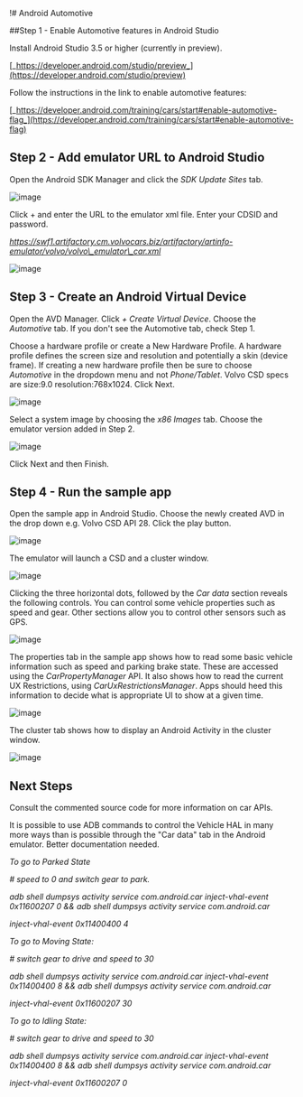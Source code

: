 !# Android Automotive

##Step 1 - Enable Automotive features in Android Studio

Install Android Studio 3.5 or higher (currently in preview).

[_https://developer.android.com/studio/preview_](https://developer.android.com/studio/preview)

Follow the instructions in the link to enable automotive features:

[_https://developer.android.com/training/cars/start#enable-automotive-flag_](https://developer.android.com/training/cars/start#enable-automotive-flag)



## Step 2 - Add emulator URL to Android Studio

Open the Android SDK Manager and click the _SDK Update Sites_ tab.

![image](https://raw.githubusercontent.com/paulaston-volvo/hackathon-aa/master/images/Picture1.png)

Click + and enter the URL to the emulator xml file. Enter your CDSID and password.

_https://swf1.artifactory.cm.volvocars.biz/artifactory/artinfo-emulator/volvo/volvo\_emulator\_car.xml_

![image](https://raw.githubusercontent.com/paulaston-volvo/hackathon-aa/master/images/Picture2.png)

## Step 3 - Create an Android Virtual Device

Open the AVD Manager. Click _+ Create Virtual Device_. Choose the _Automotive_ tab. If you don&#39;t see the Automotive tab, check Step 1.

Choose a hardware profile or create a New Hardware Profile. A hardware profile defines the screen size and resolution and potentially a skin (device frame). If creating a new hardware profile then be sure to choose _Automotive_ in the dropdown menu and not _Phone/Tablet_. Volvo CSD specs are size:9.0 resolution:768x1024. Click Next.

![image](https://raw.githubusercontent.com/paulaston-volvo/hackathon-aa/master/images/Picture3.png)



Select a system image by choosing the _x86 Images_ tab. Choose the emulator version added in Step 2.

![image](https://raw.githubusercontent.com/paulaston-volvo/hackathon-aa/master/images/Picture4.png)



Click Next and then Finish.

## Step 4 - Run the sample app

Open the sample app in Android Studio. Choose the newly created AVD in the drop down e.g. Volvo CSD API 28. Click the play button.

![image](https://raw.githubusercontent.com/paulaston-volvo/hackathon-aa/master/images/Picture5.png)



The emulator will launch a CSD and a cluster window.

![image](https://raw.githubusercontent.com/paulaston-volvo/hackathon-aa/master/images/Picture6.png)



Clicking the three horizontal dots, followed by the _Car data_ section reveals the following controls. You can control some vehicle properties such as speed and gear. Other sections allow you to control other sensors such as GPS.

![image](https://raw.githubusercontent.com/paulaston-volvo/hackathon-aa/master/images/Picture7.png)

The properties tab in the sample app shows how to read some basic vehicle information such as speed and parking brake state. These are accessed using the _CarPropertyManager_ API. It also shows how to read the current UX Restrictions, using _CarUxRestrictionsManager_. Apps should heed this information to decide what is appropriate UI to show at a given time.

![image](https://raw.githubusercontent.com/paulaston-volvo/hackathon-aa/master/images/Picture8.png)



The cluster tab shows how to display an Android Activity in the cluster window.

![image](https://raw.githubusercontent.com/paulaston-volvo/hackathon-aa/master/images/Picture9.png)

## Next Steps

Consult the commented source code for more information on car APIs.

It is possible to use ADB commands to control the Vehicle HAL in many more ways than is possible through the &quot;Car data&quot; tab in the Android emulator. Better documentation needed.

_To go to Parked State_

_# speed to 0 and switch gear to park._

_adb shell dumpsys activity service com.android.car inject-vhal-event 0x11600207 0 &amp;&amp; adb shell dumpsys activity service com.android.car_

_inject-vhal-event 0x11400400 4_

_To go to Moving State:_

_# switch gear to drive and speed to 30_

_adb shell dumpsys activity service com.android.car inject-vhal-event 0x11400400 8 &amp;&amp; adb shell dumpsys activity service com.android.car_

_inject-vhal-event 0x11600207 30_

_To go to Idling State:_

_# switch gear to drive and speed to 30_

_adb shell dumpsys activity service com.android.car inject-vhal-event 0x11400400 8 &amp;&amp; adb shell dumpsys activity service com.android.car_

_inject-vhal-event 0x11600207 0_
